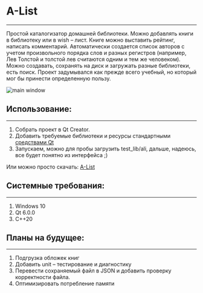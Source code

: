 # A-List
---
Простой каталогизатор домашней библиотеки.
Можно добавлять книги в библиотеку или в wish – лист. Книге можно выставить рейтинг, написать комментарий. Автоматически создается список авторов с учетом произвольного порядка слов и разных регистров (например, Лев Толстой и толстой лев считаются одним и тем же человеком).  Можно создавать, сохранять на диск и загружать разные библиотеки, есть поиск.
Проект задумывался как прежде всего учебный, но который мог бы принести определенную пользу. 


![main window]([https://disk.yandex.ru/client/disk?idApp=client&dialog=slider&idDialog=%2Fdisk%2Fa-list.jpg](https://2.downloader.disk.yandex.ru/preview/e41016916531a67f83261550d3f2f6549272f332d4815d8596b163357bb9d757/inf/eifS07u7qp7FTqRyuZIq1QnkSrkF_lSvEIiciQx6qHcRIcVePMyA1NkDwXSIm2ifCtCKC3Bq4tbKP94LX_oTXA%3D%3D?uid=1015551869&filename=a-list.jpg&disposition=inline&hash=&limit=0&content_type=image%2Fjpeg&owner_uid=1015551869&tknv=v2&size=1920x979))

## Использование: 
---
1.	Собрать проект в Qt Creator.
2.	 Добавить требуемые библиотеки и ресурсы стандартными [средствами Qt](https://doc.qt.io/qt-5/windows-deployment.html)
3.	Запускаем, можно для пробы загрузить test_lib/ali, дальше, надеюсь, все будет понятно из интерфейса ;)

Или можно просто скачать: [A-List](https://disk.yandex.ru/d/SJ4DNBnmbGgATQ)

## Системные требования:
---
1.	Windows 10
2.	Qt 6.0.0
3.	C++20

## Планы на будущее:
---
1.	Подгрузка обложек книг 
2.	Добавить unit – тестирование и диагностику 
3.	Перевести сохраняемый файл в JSON и добавить проверку корректности файла.
4.	Оптимизировать потребление памяти
